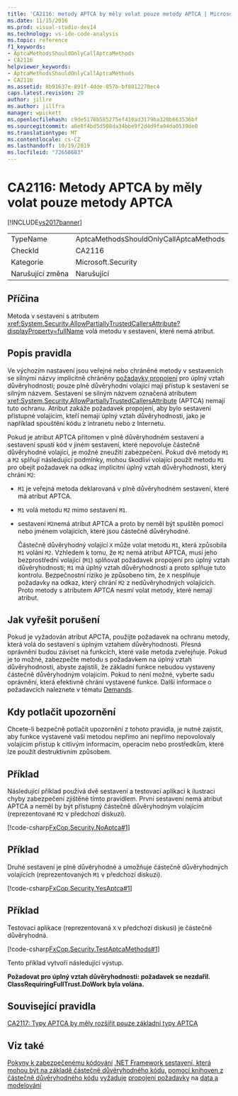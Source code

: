 ```yaml
---
title: 'CA2116: metody APTCA by měly volat pouze metody APTCA | Microsoft Docs'
ms.date: 11/15/2016
ms.prod: visual-studio-dev14
ms.technology: vs-ide-code-analysis
ms.topic: reference
f1_keywords:
- AptcaMethodsShouldOnlyCallAptcaMethods
- CA2116
helpviewer_keywords:
- AptcaMethodsShouldOnlyCallAptcaMethods
- CA2116
ms.assetid: 8b91637e-891f-4dde-857b-bf8012270ec4
caps.latest.revision: 20
author: jillre
ms.author: jillfra
manager: wpickett
ms.openlocfilehash: c9de5178b585275ef410ad3179ba320b663536bf
ms.sourcegitcommit: a8e8f4bd5d508da34bbe9f2d4d9fa94da0539de0
ms.translationtype: MT
ms.contentlocale: cs-CZ
ms.lasthandoff: 10/19/2019
ms.locfileid: "72658683"
---
```

# <a name="ca2116-aptca-methods-should-only-call-aptca-methods"></a>CA2116: Metody APTCA by měly volat pouze metody APTCA
[!INCLUDE[vs2017banner](../includes/vs2017banner.md)]

|||
|-|-|
|TypeName|AptcaMethodsShouldOnlyCallAptcaMethods|
|CheckId|CA2116|
|Kategorie|Microsoft.Security|
|Narušující změna|Narušující|

## <a name="cause"></a>Příčina
 Metoda v sestavení s atributem <xref:System.Security.AllowPartiallyTrustedCallersAttribute?displayProperty=fullName> volá metodu v sestavení, které nemá atribut.

## <a name="rule-description"></a>Popis pravidla
 Ve výchozím nastavení jsou veřejné nebo chráněné metody v sestaveních se silnými názvy implicitně chráněny [požadavky propojení](https://msdn.microsoft.com/library/a33fd5f9-2de9-4653-a4f0-d9df25082c4d) pro úplný vztah důvěryhodnosti; pouze plně důvěryhodní volající mají přístup k sestavení se silným názvem. Sestavení se silným názvem označená atributem <xref:System.Security.AllowPartiallyTrustedCallersAttribute> (APTCA) nemají tuto ochranu. Atribut zakáže požadavek propojení, aby bylo sestavení přístupné volajícím, kteří nemají úplný vztah důvěryhodnosti, jako je například spouštění kódu z intranetu nebo z Internetu.

 Pokud je atribut APTCA přítomen v plně důvěryhodném sestavení a sestavení spustí kód v jiném sestavení, které nepovoluje částečně důvěryhodné volající, je možné zneužití zabezpečení. Pokud dvě metody `M1` a `M2` splňují následující podmínky, mohou škodliví volající použít metodu `M1` pro obejít požadavek na odkaz implicitní úplný vztah důvěryhodnosti, který chrání `M2`:

- `M1` je veřejná metoda deklarovaná v plně důvěryhodném sestavení, které má atribut APTCA.

- `M1` volá metodu `M2` mimo sestavení `M1`.

- sestavení `M2`nemá atribut APTCA a proto by neměl být spuštěn pomocí nebo jménem volajících, které jsou částečně důvěryhodné.

  Částečně důvěryhodný volající `X` může volat metodu `M1`, která způsobila `M1` volání `M2`. Vzhledem k tomu, že `M2` nemá atribut APTCA, musí jeho bezprostřední volající (`M1`) splňovat požadavek propojení pro úplný vztah důvěryhodnosti; `M1` má úplný vztah důvěryhodnosti a proto splňuje tuto kontrolu. Bezpečnostní riziko je způsobeno tím, že `X` nesplňuje požadavky na odkaz, který chrání `M2` z nedůvěryhodných volajících. Proto metody s atributem APTCA nesmí volat metody, které nemají atribut.

## <a name="how-to-fix-violations"></a>Jak vyřešit porušení
 Pokud je vyžadován atribut APCTA, použijte požadavek na ochranu metody, která volá do sestavení s úplným vztahem důvěryhodnosti. Přesná oprávnění budou záviset na funkcích, které vaše metoda zveřejňuje. Pokud je to možné, zabezpečte metodu s požadavkem na úplný vztah důvěryhodnosti, abyste zajistili, že základní funkce nebudou vystaveny částečně důvěryhodným volajícím. Pokud to není možné, vyberte sadu oprávnění, která efektivně chrání vystavené funkce. Další informace o požadavcích naleznete v tématu [Demands](https://msdn.microsoft.com/e5283e28-2366-4519-b27d-ef5c1ddc1f48).

## <a name="when-to-suppress-warnings"></a>Kdy potlačit upozornění
 Chcete-li bezpečně potlačit upozornění z tohoto pravidla, je nutné zajistit, aby funkce vystavené vaší metodou nepřímo ani nepřímo nepovolovaly volajícím přístup k citlivým informacím, operacím nebo prostředkům, které lze použít destruktivním způsobem.

## <a name="example"></a>Příklad
 Následující příklad používá dvě sestavení a testovací aplikaci k ilustraci chyby zabezpečení zjištěné tímto pravidlem. První sestavení nemá atribut APTCA a neměl by být přístupný částečně důvěryhodným volajícím (reprezentované `M2` v předchozí diskuzi).

 [!code-csharp[FxCop.Security.NoAptca#1](../snippets/csharp/VS_Snippets_CodeAnalysis/FxCop.Security.NoAptca/cs/FxCop.Security.NoAptca.cs#1)]

## <a name="example"></a>Příklad
 Druhé sestavení je plně důvěryhodné a umožňuje částečně důvěryhodných volajících (reprezentovaných `M1` v předchozí diskuzi).

 [!code-csharp[FxCop.Security.YesAptca#1](../snippets/csharp/VS_Snippets_CodeAnalysis/FxCop.Security.YesAptca/cs/FxCop.Security.YesAptca.cs#1)]

## <a name="example"></a>Příklad
 Testovací aplikace (reprezentovaná `X` v předchozí diskusi) je částečně důvěryhodná.

 [!code-csharp[FxCop.Security.TestAptcaMethods#1](../snippets/csharp/VS_Snippets_CodeAnalysis/FxCop.Security.TestAptcaMethods/cs/FxCop.Security.TestAptcaMethods.cs#1)]

 Tento příklad vytvoří následující výstup.

 **Požadovat pro úplný vztah důvěryhodnosti: požadavek se nezdařil.** 
**ClassRequiringFullTrust.DoWork byla volána.**
## <a name="related-rules"></a>Související pravidla
 [CA2117: Typy APTCA by měly rozšířit pouze základní typy APTCA](../code-quality/ca2117-aptca-types-should-only-extend-aptca-base-types.md)

## <a name="see-also"></a>Viz také
 [Pokyny k zabezpečenému kódování](https://msdn.microsoft.com/library/4f882d94-262b-4494-b0a6-ba9ba1f5f177) [.NET Framework sestavení, která mohou být na základě částečně důvěryhodného kódu,](https://msdn.microsoft.com/a417fcd4-d3ca-4884-a308-3a1a080eac8d) [pomocí knihoven z částečně důvěryhodného kódu](https://msdn.microsoft.com/library/dd66cd4c-b087-415f-9c3e-94e3a1835f74) [vyžaduje](https://msdn.microsoft.com/e5283e28-2366-4519-b27d-ef5c1ddc1f48) [propojení požadavky](https://msdn.microsoft.com/library/a33fd5f9-2de9-4653-a4f0-d9df25082c4d) na [data a modelování](https://msdn.microsoft.com/library/8c37635d-e2c1-4b64-a258-61d9e87405e6)
